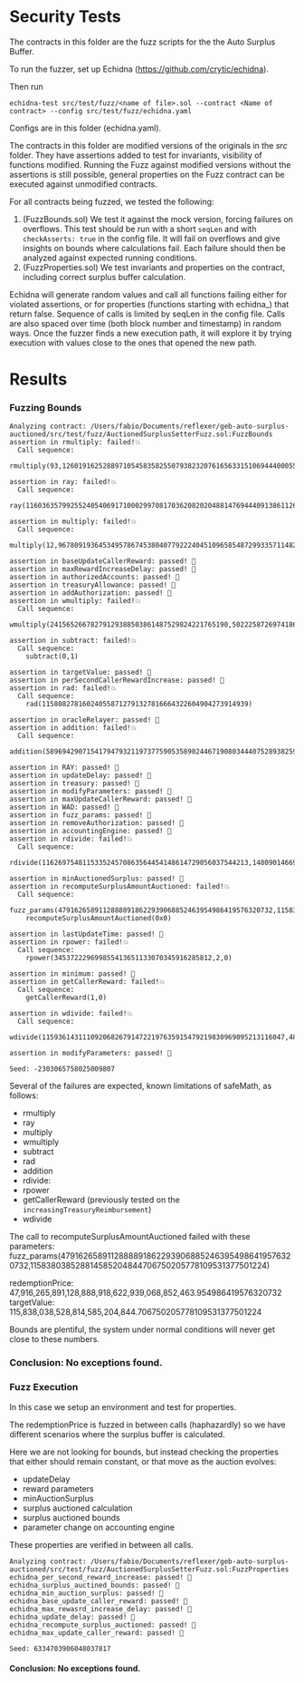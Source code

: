 # Security Tests

The contracts in this folder are the fuzz scripts for the the Auto Surplus Buffer.

To run the fuzzer, set up Echidna (https://github.com/crytic/echidna).

Then run
```
echidna-test src/test/fuzz/<name of file>.sol --contract <Name of contract> --config src/test/fuzz/echidna.yaml
```

Configs are in this folder (echidna.yaml).

The contracts in this folder are modified versions of the originals in the _src_ folder. They have assertions added to test for invariants, visibility of functions modified. Running the Fuzz against modified versions without the assertions is still possible, general properties on the Fuzz contract can be executed against unmodified contracts.

For all contracts being fuzzed, we tested the following:

1. (FuzzBounds.sol) We test it against the mock version, forcing failures on overflows. This test should be run with a short ```seqLen``` and with ```checkAsserts: true``` in the config file. It will fail on overflows and give insights on bounds where calculations fail. Each failure should then be analyzed against expected running conditions.
2. (FuzzProperties.sol) We test invariants and properties on the contract, including correct surplus buffer calculation.

Echidna will generate random values and call all functions failing either for violated assertions, or for properties (functions starting with echidna_) that return false. Sequence of calls is limited by seqLen in the config file. Calls are also spaced over time (both block number and timestamp) in random ways. Once the fuzzer finds a new execution path, it will explore it by trying execution with values close to the ones that opened the new path.

# Results

### Fuzzing Bounds
```
Analyzing contract: /Users/fabio/Documents/reflexer/geb-auto-surplus-auctioned/src/test/fuzz/AuctionedSurplusSetterFuzz.sol:FuzzBounds
assertion in rmultiply: failed!💥
  Call sequence:
    rmultiply(93,1260191625288971054583582550793823207616563315106944400055419087583553930494)

assertion in ray: failed!💥
  Call sequence:
    ray(116036357992552405406917100029970817036208202048814769444091386112617)

assertion in multiply: failed!💥
  Call sequence:
    multiply(12,9678091936453495786745380407792224045109658548729933571148274115121200122186)

assertion in baseUpdateCallerReward: passed! 🎉
assertion in maxRewardIncreaseDelay: passed! 🎉
assertion in authorizedAccounts: passed! 🎉
assertion in treasuryAllowance: passed! 🎉
assertion in addAuthorization: passed! 🎉
assertion in wmultiply: failed!💥
  Call sequence:
    wmultiply(24156526678279129388503861487529824221765190,5022258726974186609890421463183091)

assertion in subtract: failed!💥
  Call sequence:
    subtract(0,1)

assertion in targetValue: passed! 🎉
assertion in perSecondCallerRewardIncrease: passed! 🎉
assertion in rad: failed!💥
  Call sequence:
    rad(115808278160240558712791327816664322604904273914939)

assertion in oracleRelayer: passed! 🎉
assertion in addition: failed!💥
  Call sequence:
    addition(58969429071541794793211973775905358902446719080344407528938259675416725589085,57395340703033505185346658225753633631603291543301689264639989707893162057689)

assertion in RAY: passed! 🎉
assertion in updateDelay: passed! 🎉
assertion in treasury: passed! 🎉
assertion in modifyParameters: passed! 🎉
assertion in maxUpdateCallerReward: passed! 🎉
assertion in WAD: passed! 🎉
assertion in fuzz_params: passed! 🎉
assertion in removeAuthorization: passed! 🎉
assertion in accountingEngine: passed! 🎉
assertion in rdivide: failed!💥
  Call sequence:
    rdivide(116269754811533524570863564454148614729056037544213,1480901466999921940140397288772096495194582582883734)

assertion in minAuctionedSurplus: passed! 🎉
assertion in recomputeSurplusAmountAuctioned: failed!💥
  Call sequence:
    fuzz_params(47916265891128888918622939068852463954986419576320732,115838038528814585204844706750205778109531377501224)
    recomputeSurplusAmountAuctioned(0x0)

assertion in lastUpdateTime: passed! 🎉
assertion in rpower: failed!💥
  Call sequence:
    rpower(345372229699855413651133070345916285812,2,0)

assertion in minimum: passed! 🎉
assertion in getCallerReward: failed!💥
  Call sequence:
    getCallerReward(1,0)

assertion in wdivide: failed!💥
  Call sequence:
    wdivide(115936143111092068267914722197635915479219830969095213116047,485580644958702470870639439708765914251115767926492448482)

assertion in modifyParameters: passed! 🎉

Seed: -2303065758025009807
```

Several of the failures are expected, known limitations of safeMath, as follows:

- rmultiply
- ray
- multiply
- wmultiply
- subtract
- rad
- addition
- rdivide:
- rpower
- getCallerReward (previously tested on the ```increasingTreasuryReimbursement```)
- wdivide

The call to recomputeSurplusAmountAuctioned failed with these parameters:
fuzz_params(47916265891128888918622939068852463954986419576320732,115838038528814585204844706750205778109531377501224)

redemptionPrice: 47,916,265,891,128,888,918,622,939,068,852,463.954986419576320732
targetValue: 115,838,038,528,814,585,204,844.706750205778109531377501224

Bounds are plentiful, the system under normal conditions will never get close to these numbers.

### Conclusion: No exceptions found.

### Fuzz Execution

In this case we setup an environment and test for properties.

The redemptionPrice is fuzzed in between calls (haphazardly) so we have different scenarios where the surplus buffer is calculated.

Here we are not looking for bounds, but instead checking the properties that either should remain constant, or that move as the auction evolves:

- updateDelay
- reward parameters
- minAuctionSurplus
- surplus auctioned calculation
- surplus auctioned bounds
- parameter change on accounting engine

These properties are verified in between all calls.

```
Analyzing contract: /Users/fabio/Documents/reflexer/geb-auto-surplus-auctioned/src/test/fuzz/AuctionedSurplusSetterFuzz.sol:FuzzProperties
echidna_per_second_reward_increase: passed! 🎉
echidna_surplus_auctined_bounds: passed! 🎉
echidna_min_auction_surplus: passed! 🎉
echidna_base_update_caller_reward: passed! 🎉
echidna_max_rewasrd_increase_delay: passed! 🎉
echidna_update_delay: passed! 🎉
echidna_recompute_surplus_auctioned: passed! 🎉
echidna_max_update_caller_reward: passed! 🎉

Seed: 6334703906048037817

```

#### Conclusion: No exceptions found.

